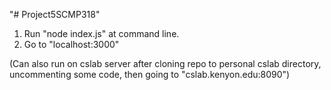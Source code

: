 "# Project5SCMP318"

1. Run "node index.js" at command line.
2. Go to "localhost:3000"

(Can also run on cslab server after cloning
repo to personal cslab directory, uncommenting
some code, then going to "cslab.kenyon.edu:8090")

